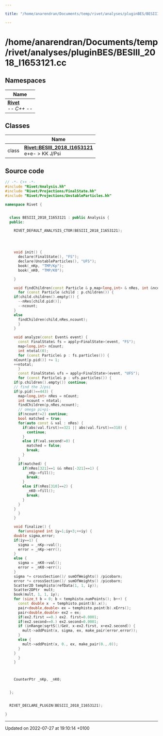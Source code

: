```yaml
---

title: "/home/anarendran/Documents/temp/rivet/analyses/pluginBES/BESIII_2018_I1653121.cc"

---
```


# /home/anarendran/Documents/temp/rivet/analyses/pluginBES/BESIII_2018_I1653121.cc



## Namespaces

| Name           |
| -------------- |
| **[Rivet](http://example.org/namespaces/namespacerivet/)** <br>-*- C++ -*-  |

## Classes

|                | Name           |
| -------------- | -------------- |
| class | **[Rivet::BESIII_2018_I1653121](http://example.org/classes/classrivet_1_1besiii__2018__i1653121/)** <br>e+e- > KK J/Psi  |




## Source code

```cpp
// -*- C++ -*-
#include "Rivet/Analysis.hh"
#include "Rivet/Projections/FinalState.hh"
#include "Rivet/Projections/UnstableParticles.hh"

namespace Rivet {


  class BESIII_2018_I1653121 : public Analysis {
  public:

    RIVET_DEFAULT_ANALYSIS_CTOR(BESIII_2018_I1653121);




    void init() {
      declare(FinalState(), "FS");
      declare(UnstableParticles(), "UFS");
      book(_nKp, "TMP/Kp");
      book(_nK0, "TMP/K0");

    }

    void findChildren(const Particle & p,map<long,int> & nRes, int &ncount) {
      for (const Particle &child : p.children()) {
    if(child.children().empty()) {
      --nRes[child.pid()];
      --ncount;
    }
    else
      findChildren(child,nRes,ncount);
      }
    }

    void analyze(const Event& event) {
      const FinalState& fs = apply<FinalState>(event, "FS");
      map<long,int> nCount;
      int ntotal(0);
      for (const Particle& p : fs.particles()) {
    nCount[p.pid()] += 1;
    ++ntotal;
      }
      const FinalState& ufs = apply<FinalState>(event, "UFS");
      for (const Particle& p : ufs.particles()) {
    if(p.children().empty()) continue;
    // find the J/psi
    if(p.pid()==443) {
      map<long,int> nRes = nCount;
      int ncount = ntotal;
      findChildren(p,nRes,ncount);
      // omega pi+pi-
      if(ncount!=2) continue;
      bool matched = true;
      for(auto const & val : nRes) {
        if(abs(val.first)==321 || abs(val.first)==310) {
          continue;
        }
        else if(val.second!=0) {
          matched = false;
          break;
        }
      }
      if(matched) {
        if(nRes[321]==1 && nRes[-321]==1) {
          _nKp->fill();
          break;
        }
        else if(nRes[310]==2) {
          _nK0->fill();
          break;
        }
      }
    }
      }
    }

    void finalize() {
      for(unsigned int iy=1;iy<3;++iy) {
    double sigma,error;
    if(iy==1) {
      sigma = _nKp->val();
      error = _nKp->err();
    }
    else {
      sigma = _nK0->val();
      error = _nK0->err();
    }
    sigma *= crossSection()/ sumOfWeights() /picobarn;
    error *= crossSection()/ sumOfWeights() /picobarn;
    Scatter2D temphisto(refData(1, 1, iy));
    Scatter2DPtr  mult;
    book(mult, 1, 1, iy);
    for (size_t b = 0; b < temphisto.numPoints(); b++) {
      const double x  = temphisto.point(b).x();
      pair<double,double> ex = temphisto.point(b).xErrs();
      pair<double,double> ex2 = ex;
      if(ex2.first ==0.) ex2. first=0.0001;
      if(ex2.second==0.) ex2.second=0.0001;
      if (inRange(sqrtS()/GeV, x-ex2.first, x+ex2.second)) {
        mult->addPoint(x, sigma, ex, make_pair(error,error));
      }
      else {
        mult->addPoint(x, 0., ex, make_pair(0.,.0));
      }
    }
      }
    }



    CounterPtr _nKp, _nK0;


  };


  RIVET_DECLARE_PLUGIN(BESIII_2018_I1653121);

}
```


-------------------------------

Updated on 2022-07-27 at 19:10:14 +0100
